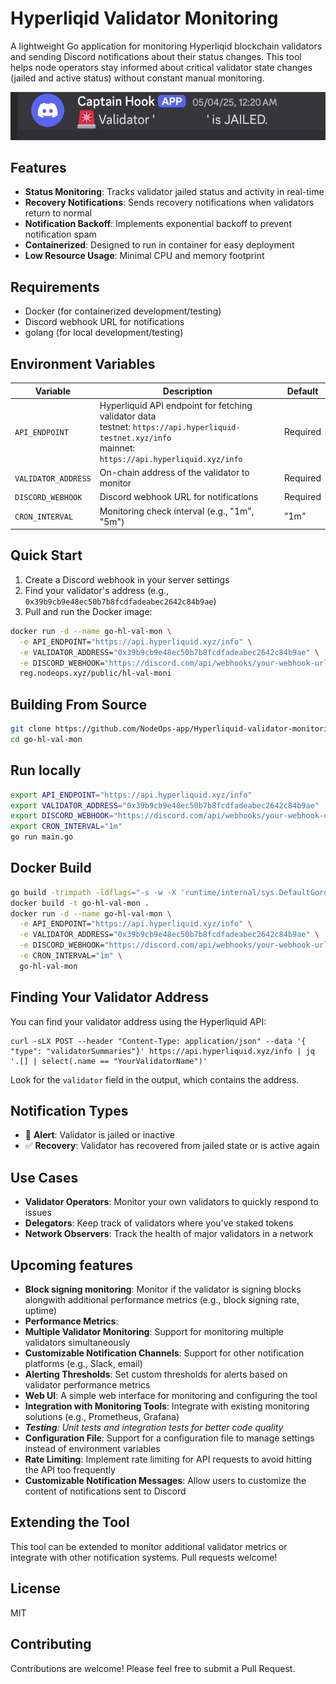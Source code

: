 # Hyperliqid Validator Monitoring

A lightweight Go application for monitoring Hyperliqid blockchain validators and sending Discord notifications about their status changes. This tool helps node operators stay informed about critical validator state changes (jailed and active status) without constant manual monitoring.

![validator](hl-validator-jailed-notification-discord.png)

## Features

- **Status Monitoring**: Tracks validator jailed status and activity in real-time
- **Recovery Notifications**: Sends recovery notifications when validators return to normal
- **Notification Backoff**: Implements exponential backoff to prevent notification spam
- **Containerized**: Designed to run in container for easy deployment
- **Low Resource Usage**: Minimal CPU and memory footprint

## Requirements

- Docker (for containerized development/testing)
- Discord webhook URL for notifications
- golang (for local development/testing)

## Environment Variables

| Variable | Description | Default |
|----------|-------------|---------|
| `API_ENDPOINT` | Hyperliquid API endpoint for fetching validator data </br> testnet: `https://api.hyperliquid-testnet.xyz/info` </br> mainnet: `https://api.hyperliquid.xyz/info` | Required |
| `VALIDATOR_ADDRESS` | On-chain address of the validator to monitor | Required |
| `DISCORD_WEBHOOK` | Discord webhook URL for notifications | Required |
| `CRON_INTERVAL` | Monitoring check interval (e.g., "1m", "5m") | "1m" |

## Quick Start

1. Create a Discord webhook in your server settings
2. Find your validator's address (e.g., `0x39b9cb9e48ec50b7b8fcdfadeabec2642c84b9ae`)
3. Pull and run the Docker image:

```bash
docker run -d --name go-hl-val-mon \
  -e API_ENDPOINT="https://api.hyperliquid.xyz/info" \
  -e VALIDATOR_ADDRESS="0x39b9cb9e48ec50b7b8fcdfadeabec2642c84b9ae" \
  -e DISCORD_WEBHOOK="https://discord.com/api/webhooks/your-webhook-url" \
  reg.nodeops.xyz/public/hl-val-moni
```

## Building From Source

```bash
git clone https://github.com/NodeOps-app/Hyperliquid-validator-monitoring
cd go-hl-val-mon
```

## Run locally

```bash
export API_ENDPOINT="https://api.hyperliquid.xyz/info"
export VALIDATOR_ADDRESS="0x39b9cb9e48ec50b7b8fcdfadeabec2642c84b9ae"
export DISCORD_WEBHOOK="https://discord.com/api/webhooks/your-webhook-url"
export CRON_INTERVAL="1m"
go run main.go
```

## Docker Build

```bash
go build -trimpath -ldflags="-s -w -X 'runtime/internal/sys.DefaultGoroot=unknown' -X 'runtime/internal/sys.DefaultCompiler=unknown' -extldflags '-Wl,-z,relro,-z,now,-z,noexecstack,-fPIC'" -o go-hl-val-mon ./...
docker build -t go-hl-val-mon .
docker run -d --name go-hl-val-mon \
  -e API_ENDPOINT="https://api.hyperliquid.xyz/info" \
  -e VALIDATOR_ADDRESS="0x39b9cb9e48ec50b7b8fcdfadeabec2642c84b9ae" \
  -e DISCORD_WEBHOOK="https://discord.com/api/webhooks/your-webhook-url" \
  -e CRON_INTERVAL="1m" \
  go-hl-val-mon
```

## Finding Your Validator Address

You can find your validator address using the Hyperliquid API:

```shell
curl -sLX POST --header "Content-Type: application/json" --data '{ "type": "validatorSummaries"}' https://api.hyperliquid.xyz/info | jq '.[] | select(.name == "YourValidatorName")'
```

Look for the `validator` field in the output, which contains the address.

## Notification Types

- 🚨 **Alert**: Validator is jailed or inactive
- ✅ **Recovery**: Validator has recovered from jailed state or is active again

## Use Cases

- **Validator Operators**: Monitor your own validators to quickly respond to issues
- **Delegators**: Keep track of validators where you've staked tokens
- **Network Observers**: Track the health of major validators in a network

## Upcoming features

- **Block signing monitoring**: Monitor if the validator is signing blocks alongwith additional performance metrics (e.g., block signing rate, uptime)
- **Performance Metrics**:
- **Multiple Validator Monitoring**: Support for monitoring multiple validators simultaneously
- **Customizable Notification Channels**: Support for other notification platforms (e.g., Slack, email)
- **Alerting Thresholds**: Set custom thresholds for alerts based on validator performance metrics
- **Web UI**: A simple web interface for monitoring and configuring the tool
- **Integration with Monitoring Tools**: Integrate with existing monitoring solutions (e.g., Prometheus, Grafana)
- ***Testing**: Unit tests and integration tests for better code quality*
- **Configuration File**: Support for a configuration file to manage settings instead of environment variables
- **Rate Limiting**: Implement rate limiting for API requests to avoid hitting the API too frequently
- **Customizable Notification Messages**: Allow users to customize the content of notifications sent to Discord

## Extending the Tool

This tool can be extended to monitor additional validator metrics or integrate with other notification systems. Pull requests welcome!

## License

MIT

## Contributing

Contributions are welcome! Please feel free to submit a Pull Request.
